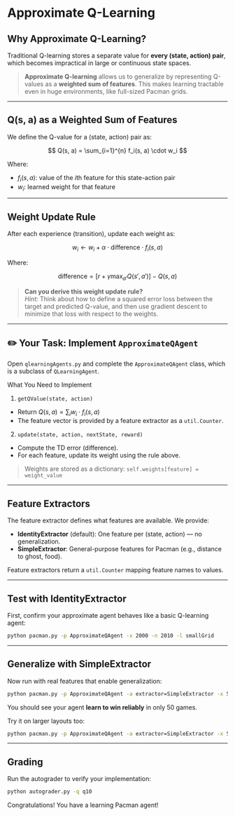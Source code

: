 # Approximate Q-Learning

## Why Approximate Q-Learning?

Traditional Q-learning stores a separate value for **every (state, action) pair**, which becomes impractical in large or continuous state spaces.

> **Approximate Q-learning** allows us to generalize by representing Q-values as a **weighted sum of features**.
> This makes learning tractable even in huge environments, like full-sized Pacman grids.

---

## Q(s, a) as a Weighted Sum of Features

We define the Q-value for a (state, action) pair as:

$$
Q(s, a) = \sum_{i=1}^{n} f_i(s, a) \cdot w_i
$$

Where:

* $f_i(s, a)$: value of the $i$th feature for this state-action pair
* $w_i$: learned weight for that feature

---

## Weight Update Rule

After each experience (transition), update each weight as:

$$
w_i \leftarrow w_i + \alpha \cdot \text{difference} \cdot f_i(s, a)
$$

Where:

$$
\text{difference} = \left[ r + \gamma \max_{a'} Q(s', a') \right] - Q(s, a)
$$

> **Can you derive this weight update rule?**  
> *Hint:* Think about how to define a squared error loss between the target and predicted Q-value, and then use gradient descent to minimize that loss with respect to the weights.  

---

## ✏️ Your Task: Implement `ApproximateQAgent`

Open `qlearningAgents.py` and complete the `ApproximateQAgent` class, which is a subclass of `QLearningAgent`.

What You Need to Implement

1. `getQValue(state, action)`

* Return $Q(s, a) = \sum_i w_i \cdot f_i(s, a)$
* The feature vector is provided by a feature extractor as a `util.Counter`.

2. `update(state, action, nextState, reward)`

* Compute the TD error (difference).
* For each feature, update its weight using the rule above.

> Weights are stored as a dictionary: `self.weights[feature] = weight_value`

---

## Feature Extractors

The feature extractor defines what features are available. We provide:

* **IdentityExtractor** (default): One feature per (state, action) — no generalization.
* **SimpleExtractor**: General-purpose features for Pacman (e.g., distance to ghost, food).

Feature extractors return a `util.Counter` mapping feature names to values.

---

## Test with IdentityExtractor

First, confirm your approximate agent behaves like a basic Q-learning agent:

```bash
python pacman.py -p ApproximateQAgent -x 2000 -n 2010 -l smallGrid
```

---

## Generalize with SimpleExtractor

Now run with real features that enable generalization:

```bash
python pacman.py -p ApproximateQAgent -a extractor=SimpleExtractor -x 50 -n 60 -l mediumGrid
```

You should see your agent **learn to win reliably** in only 50 games.

Try it on larger layouts too:

```bash
python pacman.py -p ApproximateQAgent -a extractor=SimpleExtractor -x 50 -n 60 -l mediumClassic
```

---

## Grading

Run the autograder to verify your implementation:

```bash
python autograder.py -q q10
```

Congratulations! You have a learning Pacman agent!